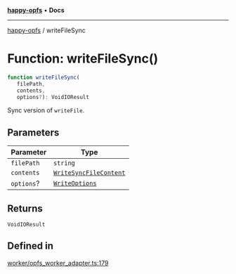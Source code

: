 [**happy-opfs**](../README.md) • **Docs**

***

[happy-opfs](../README.md) / writeFileSync

# Function: writeFileSync()

```ts
function writeFileSync(
   filePath, 
   contents, 
   options?): VoidIOResult
```

Sync version of `writeFile`.

## Parameters

| Parameter | Type |
| ------ | ------ |
| `filePath` | `string` |
| `contents` | [`WriteSyncFileContent`](../type-aliases/WriteSyncFileContent.md) |
| `options`? | [`WriteOptions`](../interfaces/WriteOptions.md) |

## Returns

`VoidIOResult`

## Defined in

[worker/opfs\_worker\_adapter.ts:179](https://github.com/JiangJie/happy-opfs/blob/6e8cfb02baa55aecdbfe9b09b83e8895a321cf4e/src/worker/opfs_worker_adapter.ts#L179)
